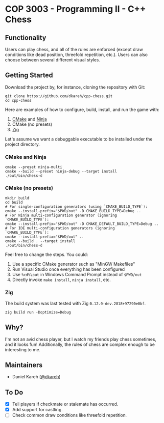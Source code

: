 # COP 3003 - Programming II - C++ Chess

## Functionality

Users can play chess, and all of the rules are enforced (except draw conditions like dead position, threefold repetition, etc.).
Users can also choose between several different visual styles.

## Getting Started

Download the project by, for instance, cloning the repository with Git:

```shell
git clone https://github.com/dkareh/cpp-chess.git
cd cpp-chess
```

Here are examples of how to configure, build, install, and run the game with:

1. [CMake](https://cmake.org/) and [Ninja](https://ninja-build.org/)
2. CMake (no presets)
3. [Zig](https://ziglang.org/)

Let's assume we want a debuggable executable to be installed under the project directory.

### CMake and Ninja

```shell
cmake --preset ninja-multi
cmake --build --preset ninja-debug --target install
./out/bin/chess-d
```

### CMake (no presets)

```shell
mkdir build
cd build
# For single-configuration generators (using `CMAKE_BUILD_TYPE`):
cmake --install-prefix="$PWD/out" -D CMAKE_BUILD_TYPE=Debug ..
# For Ninja multi-configuration generator (ignoring `CMAKE_BUILD_TYPE`):
cmake --install-prefix="$PWD/out" -D CMAKE_DEFAULT_BUILD_TYPE=Debug ..
# For IDE multi-configuration generators (ignoring `CMAKE_BUILD_TYPE`):
cmake --install-prefix="$PWD/out" ..
cmake --build . --target install
./out/bin/chess-d
```

Feel free to change the steps. You could:

1. Use a specific CMake generator such as "MinGW Makefiles"
2. Run Visual Studio once everything has been configured
3. Use `%cd%\out` in Windows Command Prompt instead of `$PWD/out`
4. Directly invoke `make install`, `ninja install`, etc.

### Zig

The build system was last tested with Zig `0.12.0-dev.2818+97290e0bf`.

```shell
zig build run -Doptimize=Debug
```

## Why?

I'm not an avid chess player, but I watch my friends play chess sometimes, and it looks fun!
Additionally, the rules of chess are complex enough to be interesting to me.

## Maintainers

- Daniel Kareh ([@dkareh](https://github.com/dkareh))

## To Do

- [X] Tell players if checkmate or stalemate has occurred.
- [X] Add support for castling.
- [ ] Check common draw conditions like threefold repetition.
